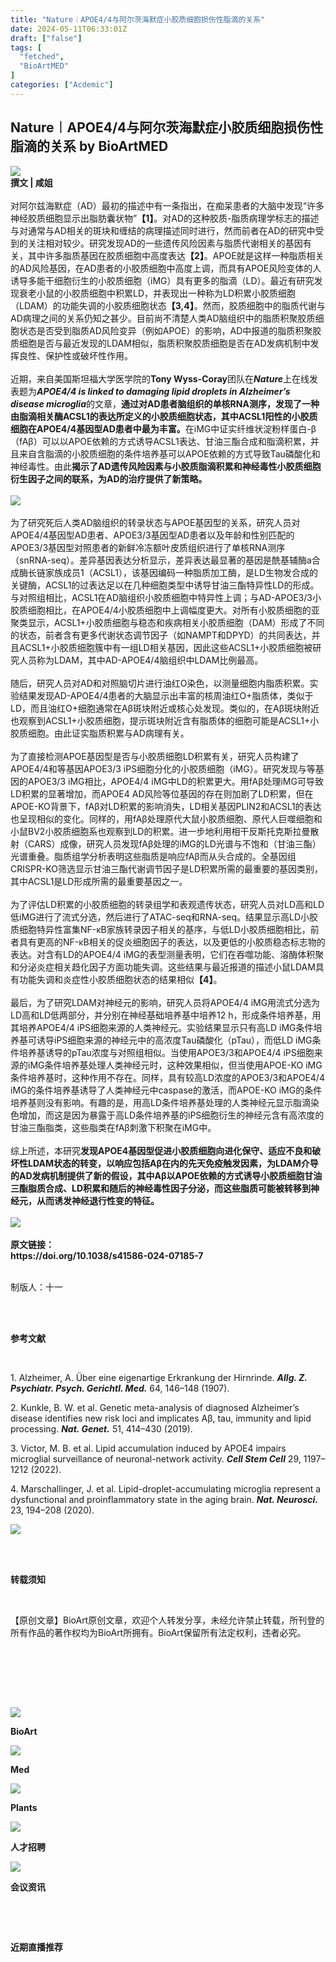 ```yaml
---
title: "Nature︱APOE4/4与阿尔茨海默症小胶质细胞损伤性脂滴的关系"
date: 2024-05-11T06:33:01Z
draft: ["false"]
tags: [
  "fetched",
  "BioArtMED"
]
categories: ["Acdemic"]
---
```

Nature︱APOE4/4与阿尔茨海默症小胶质细胞损伤性脂滴的关系 by BioArtMED
------
<div><section data-mpa-powered-by="yiban.io"><img data-galleryid="" data-imgfileid="100061228" data-ratio="0.153" data-src="https://mmbiz.qpic.cn/mmbiz_gif/zO6xlS3tgcHc4os7j9yW4ZcTiaiayp8DPr6EIuaZdJwKjsf4UcIgxibBVEWAibwWw3J62Q1SjB04aZOpavSahDqXQw/640?wx_fmt=gif" data-type="gif" data-w="1000" src="https://mmbiz.qpic.cn/mmbiz_gif/zO6xlS3tgcHc4os7j9yW4ZcTiaiayp8DPr6EIuaZdJwKjsf4UcIgxibBVEWAibwWw3J62Q1SjB04aZOpavSahDqXQw/640?wx_fmt=gif"></section><section><span><strong><span>撰文 | 咸姐</span></strong></span></section><section><br></section><section><span>对阿尔兹海默症</span><span>（AD）</span><span>最初的描述中有一条指出，在痴呆患者的大脑中发现“许多神经胶质细胞显示出脂肪囊状物”</span><strong><span>【1】</span></strong><span>。对AD的这种胶质-脂质病理学标志的描述与对通常与AD相关的斑块和缠结的病理描述同时进行，然而前者在AD的研究中受到的关注相对较少。研究发现AD的一些遗传风险因素与脂质代谢相关的基因有关，其中许多脂质基因在胶质细胞中高度表达</span><strong><span>【2】</span></strong><span>。APOE就是这样一种脂质相关的AD风险基因，在AD患者的小胶质细胞中高度上调，而具有APOE风险变体的人诱导多能干细胞衍生的小胶质细胞</span><span>（iMG）</span><span>具有更多的脂滴</span><span>（LD）</span><span>。最近有研究发现衰老小鼠的小胶质细胞中积累LD，并表现出一种称为LD积累小胶质细胞</span><span>（LDAM）</span><span>的功能失调的小胶质细胞状态</span><strong><span>【3,4】</span></strong><span>。然而，胶质细胞中的脂质代谢与AD病理之间的关系仍知之甚少。目前尚不清楚人类AD脑组织中的脂质积聚胶质细胞状态是否受到脂质AD风险变异</span><span>（例如APOE）</span><span>的影响，AD中报道的脂质积聚胶质细胞是否与最近发现的LDAM相似，脂质积聚胶质细胞是否在AD发病机制中发挥良性、保护性或破坏性作用。</span></section><section><span><br></span></section><section><span>近期，来自美国斯坦福大学医学院的<strong>Tony Wyss-Coray</strong>团队在<em><strong>Nature</strong></em>上在线发表题为</span><em><span><strong>APOE4/4 is linked to damaging lipid droplets in Alzheimer’s disease microglia</strong></span></em><span>的文章，<strong>通过对AD患者脑组织的单核RNA测序，发现了一种由脂滴相关酶ACSL1的表达所定义的小胶质细胞状态，其中ACSL1阳性的小胶质细胞在APOE4/4基因型AD患者中最为丰富。</strong>在iMG中证实纤维状淀粉样蛋白-β</span><span>（fAβ）</span><span>可以以APOE依赖的方式诱导ACSL1表达、甘油三酯合成和脂滴积累，并且来自含脂滴的小胶质细胞的条件培养基可以APOE依赖的方式导致Tau磷酸化和神经毒性。由此</span><span><strong>揭示了AD遗传风险因素与小胶质脂滴积累和神经毒性小胶质细胞衍生因子之间的联系，为AD的治疗提供了新策略。</strong></span></section><section><span><br></span></section><section><img data-backh="201" data-backw="545" data-imgfileid="505259832" data-ratio="0.3685185185185185" data-src="https://mmbiz.qpic.cn/mmbiz_png/PlqGiacEDZrncrbYGib7uPibg93gHuSicKq5WwyDSNa6cEYMy0AumE19qwhgeIlUH0sricXnS7DfC8JwicK5EWPjrKdw/640?wx_fmt=png&amp;from=appmsg" data-type="png" data-w="1080" src="https://mmbiz.qpic.cn/mmbiz_png/PlqGiacEDZrncrbYGib7uPibg93gHuSicKq5WwyDSNa6cEYMy0AumE19qwhgeIlUH0sricXnS7DfC8JwicK5EWPjrKdw/640?wx_fmt=png&amp;from=appmsg"></section><section><br></section><section><span>为了研究死后人类AD脑组织的转录状态与APOE基因型的关系，研究人员对APOE4/4基因型AD患者、APOE3/3基因型AD患者以及年龄和性别匹配的APOE3/3基因型对照患者的新鲜冷冻额叶皮质组织进行了单核RNA测序</span><span>（snRNA-seq）</span><span>。差异基因表达分析显示，差异表达最显著的基因是酰基辅酶a合成酶长链家族成员1</span><span>（ACSL1）</span><span>，该基因编码一种脂质加工酶，是LD生物发合成的关键酶，ACSL1的过表达足以在几种细胞类型中诱导甘油三酯特异性LD的形成。与对照组相比，ACSL1在AD脑组织小胶质细胞中特异性上调；与AD-APOE3/3小胶质细胞相比，在APOE4/4小胶质细胞中上调幅度更大。对所有小胶质细胞的亚聚类显示，ACSL1+小胶质细胞与稳态和疾病相关小胶质细胞</span><span>（DAM）</span><span>形成了不同的状态，前者含有更多代谢状态调节因子</span><span>（如NAMPT和DPYD）</span><span>的共同表达，并且ACSL1+小胶质细胞簇中有一组LD相关基因，因此这些ACSL1+小胶质细胞被研究人员称为LDAM，其中AD-APOE4/4脑组织中LDAM比例最高。</span></section><section><span><br></span></section><section><span>随后，研究人员对AD和对照脑切片进行油红O染色，以测量细胞内脂质积累。实验结果发现AD-APOE4/4患者的大脑显示出丰富的核周油红O+脂质体，类似于LD，而且油红O+细胞通常在Aβ斑块附近或核心处发现。类似的，在Aβ斑块附近也观察到ACSL1+小胶质细胞，提示斑块附近含有脂质体的细胞可能是ACSL1+小胶质细胞。由此证实脂质积累与AD病理有关。</span></section><section><span><br></span></section><section><span>为了直接检测APOE基因型是否与小胶质细胞LD积累有关，研究人员构建了APOE4/4和等基因APOE3/3 iPS细胞分化的小胶质细胞</span><span>（iMG）</span><span>。研究发现与等基因的APOE3/3 iMG相比，APOE4/4 iMG中LD的积累更大。用fAβ处理iMG可导致LD积累的显著增加，而APOE4 AD风险等位基因的存在则加剧了LD积累，但在APOE-KO背景下，fAβ对LD积累的影响消失，LD相关基因PLIN2和ACSL1的表达也呈现相似的变化。同样的，用fAβ处理原代大鼠小胶质细胞、原代人巨噬细胞和小鼠BV2小胶质细胞系也观察到LD的积累。进一步地利用相干反斯托克斯拉曼散射</span><span>（CARS）</span><span>成像，研究人员发现fAβ处理的iMG的LD光谱与不饱和</span><span>（甘油三酯）</span><span>光谱重叠。脂质组学分析表明这些脂质是响应fAβ而从头合成的。全基因组CRISPR-KO筛选显示甘油三酯代谢调节因子是LD积累所需的最重要的基因类别，其中ACSL1是LD形成所需的最重要基因之一。</span></section><section><span><br></span></section><section><span>为了评估LD积累的小胶质细胞的转录组学和表观遗传状态，研究人员对LD高和LD低iMG进行了流式分选，然后进行了ATAC-seq和RNA-seq。结果显示高LD小胶质细胞特异性富集NF-κB家族转录因子相关的基序，与低LD小胶质细胞相比，前者具有更高的NF-κB相关的促炎细胞因子的表达，以及更低的小胶质稳态标志物的表达。对含有LD的APOE4/4 iMG的表型测量表明，它们在吞噬功能、溶酶体积聚和分泌炎症相关趋化因子方面功能失调。这些结果与最近报道的描述小鼠LDAM具有功能失调和炎症性小胶质细胞状态的结果相似</span><span><strong><span>【4】</span></strong></span><span>。</span></section><section><span><br></span></section><section><span>最后，为了研究LDAM对神经元的影响，研究人员将APOE4/4 iMG用流式分选为LD高和LD低两部分，并分别在神经基础培养基中培养12 h，形成条件培养基，用其培养APOE4/4 iPS细胞来源的人类神经元。实验结果显示只有高LD iMG条件培养基可诱导iPS细胞来源的神经元中的高浓度Tau磷酸化</span><span>（pTau）</span><span>，而低LD iMG条件培养基诱导的pTau浓度与对照组相似。当使用APOE3/3和APOE4/4 iPS细胞来源的iMG条件培养基处理人类神经元时，这种效果相似，但当使用APOE-KO iMG条件培养基时，这种作用不存在。同样，具有较高LD浓度的APOE3/3和APOE4/4 iMG的条件培养基诱导了人类神经元中caspase的激活，而APOE-KO iMG的条件培养基则没有影响。有趣的是，用高LD条件培养基处理的人类神经元显示脂滴染色增加，而这是因为暴露于高LD条件培养基的iPS细胞衍生的神经元含有高浓度的甘油三酯脂类，这些脂类在fAβ刺激下积聚在iMG中。</span></section><section><br></section><section><span>综上所述，本研究</span><span><strong>发现APOE4基因型促进小胶质细胞向进化保守、适应不良和破坏性LDAM状态的转变，以响应包括Aβ在内的先天免疫触发因素，为LDAM介导的AD发病机制提供了新的假设，其中Aβ以APOE依赖的方式诱导小胶质细胞甘油三酯脂质合成、LD积累和随后的神经毒性因子分泌，而这些脂质可能被转移到神经元，从而诱发神经退行性变的特征。</strong></span></section><section><br></section><section><img data-backh="163" data-backw="562" data-imgfileid="505259831" data-ratio="0.28921568627450983" data-src="https://mmbiz.qpic.cn/mmbiz_png/PlqGiacEDZrncrbYGib7uPibg93gHuSicKq5tKs5eyOWf1pBHEYdJ0qULJLbsnsVAhWt6FmMncoC39PKuLd2PXyic4g/640?wx_fmt=png&amp;from=appmsg" data-type="png" data-w="816" src="https://mmbiz.qpic.cn/mmbiz_png/PlqGiacEDZrncrbYGib7uPibg93gHuSicKq5tKs5eyOWf1pBHEYdJ0qULJLbsnsVAhWt6FmMncoC39PKuLd2PXyic4g/640?wx_fmt=png&amp;from=appmsg"></section><section><br></section><section><span><strong><span>原文链接：</span></strong></span></section><section><span><strong><span>https://doi.org/10.1038/s41586-024-07185-7</span></strong></span></section><section><br></section><p><span>制版人：十一</span></p><section><span><br></span></section><section><section><section><br></section><section><section><p><strong><span>参考文献</span></strong></p></section></section><section><br></section></section></section><p><span>1. Alzheimer, A. Über eine eigenartige Erkrankung der Hirnrinde. </span><span><em><strong>Allg. Z. Psychiatr. Psych. Gerichtl. </strong></em></span><span><em><strong>Med.</strong></em></span><span> 64, 146–148 (1907).</span></p><p><span>2. Kunkle, B. W. et al. Genetic meta-analysis of diagnosed Alzheimer’s disease identifies new risk loci and implicates Aβ, tau, immunity and lipid processing. </span><span><em><strong>Nat. Genet.</strong></em></span><span> 51, 414–430 (2019).</span></p><p><span>3. Victor, M. B. et al. Lipid accumulation induced by APOE4 impairs microglial surveillance of neuronal-network activity. </span><span><em><strong>Cell Stem Cell</strong></em></span><span> 29, 1197–1212 (2022).</span></p><p><span>4. Marschallinger, J. et al. Lipid-droplet-accumulating microglia represent a dysfunctional and proinflammatory state in the aging brain. <em><strong>Nat. Neurosci.</strong></em> 23, 194–208 (2020).</span></p><p><img data-backh="996" data-backw="578" data-imgfileid="505259826" data-ratio="1.723446893787575" data-s="300,640" data-src="https://mmbiz.qpic.cn/mmbiz_jpg/PlqGiacEDZrkW1pynSJ01PdlBnA9sFfyonkgGicdfeMWYUmltaqasodXankGyoibo6c2X7p7HSxRTzIMVxHm8QzMw/640?wx_fmt=jpeg&amp;from=appmsg" data-type="jpeg" data-w="998" src="https://mmbiz.qpic.cn/mmbiz_jpg/PlqGiacEDZrkW1pynSJ01PdlBnA9sFfyonkgGicdfeMWYUmltaqasodXankGyoibo6c2X7p7HSxRTzIMVxHm8QzMw/640?wx_fmt=jpeg&amp;from=appmsg"></p><section><br></section><section data-role="outer" label="edit by 135editor"><section mpa-from-tpl="t"><section data-id="75" data-plugin="layout2boxes" mpa-from-tpl="t"><section data-inner-id="75" data-inner-name="135editor-layout2boxes" mpa-from-tpl="t"><section mpa-from-tpl="t"><br></section></section></section></section></section><section><section><section powered-by="xiumi.us"><section><section><p><span><strong><strong>转载须知</strong></strong></span></p><p><span><strong><br></strong></span></p><p><span>【原创文章】BioArt原创文章，</span><span>欢迎个人转发分享，未经允许禁止转载，所刊登的所有作品的著作权均为BioArt所拥有。BioArt保留所有法定权利，违者必究。</span></p></section></section></section></section></section><section><section powered-by="xiumi.us"><section><section><section powered-by="xiumi.us"><br></section></section></section></section><p powered-by="xiumi.us"><br></p><section><section powered-by="xiumi.us"><section><section><section powered-by="xiumi.us"><br></section><section powered-by="xiumi.us"><br></section></section></section></section><section powered-by="xiumi.us"><section><section powered-by="xiumi.us"><section><a target="_blank" href="http://mp.weixin.qq.com/s?__biz=MzA3MzQyNjY1MQ==&amp;mid=2652713314&amp;idx=1&amp;sn=0cc85a6bdb731800a253adbb35540700&amp;chksm=84e6a2d6b3912bc005642f4921186b1e7d65016022079d2bcef3c1e77a038bb696dd41b20299&amp;scene=21#wechat_redirect" textvalue="你已选中了添加链接的内容" linktype="text" imgurl="" imgdata="null" data-itemshowtype="0" tab="innerlink" data-linktype="1"><span><img data-imgfileid="505259827" data-ratio="1" data-s="300,640" data-src="https://mmbiz.qpic.cn/mmbiz_jpg/PlqGiacEDZrletTN5O8opicic6BVia3ktj70x3kzG7nBk0GJOBPPLQFXf8HiaxznqCM9iaL8QGAvwRdibkjIPZm9Bpugw/640?wx_fmt=jpeg&amp;from=appmsg" data-type="jpeg" data-w="438" src="https://mmbiz.qpic.cn/mmbiz_jpg/PlqGiacEDZrletTN5O8opicic6BVia3ktj70x3kzG7nBk0GJOBPPLQFXf8HiaxznqCM9iaL8QGAvwRdibkjIPZm9Bpugw/640?wx_fmt=jpeg&amp;from=appmsg"></span></a></section></section><section powered-by="xiumi.us"><p><strong>BioArt</strong></p></section></section><section><section powered-by="xiumi.us"><section><a target="_blank" href="http://mp.weixin.qq.com/s?__biz=MzA3MzQyNjY1MQ==&amp;mid=2652713314&amp;idx=3&amp;sn=acc44f3103e24cc44d8355f6d6ef2088&amp;chksm=84e6a2d6b3912bc0b261bacc5d397c4e068ae71c2cd35173731020b7cb2604479a2df04b7810&amp;scene=21#wechat_redirect" textvalue="你已选中了添加链接的内容" linktype="text" imgurl="" imgdata="null" data-itemshowtype="0" tab="innerlink" data-linktype="1"><span><img data-imgfileid="505259823" data-ratio="1" data-s="300,640" data-src="https://mmbiz.qpic.cn/mmbiz_jpg/PlqGiacEDZrletTN5O8opicic6BVia3ktj7028O7984AWiaho5icgTjnZHT7qiaoquVBHHZErlvvsJD9iaaRNGCrAwvUUw/640?wx_fmt=jpeg&amp;from=appmsg" data-type="jpeg" data-w="640" src="https://mmbiz.qpic.cn/mmbiz_jpg/PlqGiacEDZrletTN5O8opicic6BVia3ktj7028O7984AWiaho5icgTjnZHT7qiaoquVBHHZErlvvsJD9iaaRNGCrAwvUUw/640?wx_fmt=jpeg&amp;from=appmsg"></span></a></section></section><section powered-by="xiumi.us"><p><strong>Med</strong></p></section></section><section><section powered-by="xiumi.us"><section><a target="_blank" href="http://mp.weixin.qq.com/s?__biz=MzA3MzQyNjY1MQ==&amp;mid=2652713314&amp;idx=2&amp;sn=5b07f2fce73921afcde12c915e859d20&amp;chksm=84e6a2d6b3912bc086c3286fb50c8421211f843d8990fccffe89bfb7a020d409275a22f32520&amp;scene=21#wechat_redirect" textvalue="你已选中了添加链接的内容" linktype="text" imgurl="" imgdata="null" data-itemshowtype="0" tab="innerlink" data-linktype="1"><span><img data-imgfileid="505259825" data-ratio="1" data-s="300,640" data-src="https://mmbiz.qpic.cn/mmbiz_jpg/PlqGiacEDZrletTN5O8opicic6BVia3ktj70MvZQNIGD1fYO5WxgRdudH5iaP84rAuCpbE4bHJOAIRib1X35vD5M2ggg/640?wx_fmt=jpeg&amp;from=appmsg" data-type="jpeg" data-w="495" src="https://mmbiz.qpic.cn/mmbiz_jpg/PlqGiacEDZrletTN5O8opicic6BVia3ktj70MvZQNIGD1fYO5WxgRdudH5iaP84rAuCpbE4bHJOAIRib1X35vD5M2ggg/640?wx_fmt=jpeg&amp;from=appmsg"></span></a></section></section><section powered-by="xiumi.us"><p><strong>Plants</strong></p></section></section><section><section powered-by="xiumi.us"><section><a target="_blank" href="http://mp.weixin.qq.com/s?__biz=MzA3MzQyNjY1MQ==&amp;mid=2652713314&amp;idx=4&amp;sn=1071bf9e9799a59f6dd362b69ca520ef&amp;chksm=84e6a2d6b3912bc07a30ff86b00fd4c1258afed5e368cd33aa98c515f75d91caab5d190bbb4d&amp;scene=21#wechat_redirect" textvalue="你已选中了添加链接的内容" linktype="text" imgurl="" imgdata="null" data-itemshowtype="0" tab="innerlink" data-linktype="1"><span><img data-imgfileid="505259828" data-ratio="1" data-s="300,640" data-src="https://mmbiz.qpic.cn/mmbiz_jpg/PlqGiacEDZrletTN5O8opicic6BVia3ktj70ytp3ic0icHE0wMzHuau9IiboiaribibibQkBANjxSC0Be0vNSoiaU3Z8gdJrSg/640?wx_fmt=jpeg&amp;from=appmsg" data-type="jpeg" data-w="640" src="https://mmbiz.qpic.cn/mmbiz_jpg/PlqGiacEDZrletTN5O8opicic6BVia3ktj70ytp3ic0icHE0wMzHuau9IiboiaribibibQkBANjxSC0Be0vNSoiaU3Z8gdJrSg/640?wx_fmt=jpeg&amp;from=appmsg"></span></a></section></section><section powered-by="xiumi.us"><p><strong>人才招聘</strong></p></section></section><section><section powered-by="xiumi.us"><section><a target="_blank" href="http://mp.weixin.qq.com/s?__biz=MzA3MzQyNjY1MQ==&amp;mid=2652713314&amp;idx=5&amp;sn=fac01a4697df1b991748d231ece257ab&amp;chksm=84e6a2d6b3912bc03f3c170a02367c61b5b02f5e280e41f0696675b7385a6cda93612277015c&amp;scene=21#wechat_redirect" textvalue="你已选中了添加链接的内容" linktype="text" imgurl="" imgdata="null" data-itemshowtype="0" tab="innerlink" data-linktype="1"><span><img data-imgfileid="505259829" data-ratio="1" data-s="300,640" data-src="https://mmbiz.qpic.cn/mmbiz_jpg/PlqGiacEDZrletTN5O8opicic6BVia3ktj709BeZo59oessPDNd17zRDGFkXYORLvntxFAf25d7TzzbDoXfb42gcMQ/640?wx_fmt=jpeg&amp;from=appmsg" data-type="jpeg" data-w="494" src="https://mmbiz.qpic.cn/mmbiz_jpg/PlqGiacEDZrletTN5O8opicic6BVia3ktj709BeZo59oessPDNd17zRDGFkXYORLvntxFAf25d7TzzbDoXfb42gcMQ/640?wx_fmt=jpeg&amp;from=appmsg"></span></a></section></section><section powered-by="xiumi.us"><p><strong>会议资讯</strong></p></section></section></section></section><section><br></section><p><br></p><section powered-by="xiumi.us"><section><section powered-by="xiumi.us"><section><p><strong>近期直播推荐</strong></p></section></section></section><section><section powered-by="xiumi.us"><section><section powered-by="xiumi.us"><section><svg viewbox="0 0 1 1"></svg></section></section></section><section><section powered-by="xiumi.us"><section><section powered-by="xiumi.us"><section><section><svg viewbox="0 0 1 1"></svg></section></section></section></section><section><section powered-by="xiumi.us"><section><section><svg viewbox="0 0 1 1"></svg></section></section></section></section><section><section powered-by="xiumi.us"><section><section><svg viewbox="0 0 1 1"></svg></section></section></section></section></section></section><section><section powered-by="xiumi.us"><section><svg viewbox="0 0 1 1"></svg></section></section></section></section></section></section><section powered-by="xiumi.us"><section><section powered-by="xiumi.us"><section><section><br></section><section><br></section></section></section></section></section><p><br></p></section><p><img data-galleryid="" data-imgfileid="100014808" data-ratio="0.4375" data-s="300,640" data-src="https://mmbiz.qpic.cn/mmbiz_jpg/zO6xlS3tgcHICHwWgZtHVicuGWlEhuXA609aVyFVDicjmicTp3SoEUNHZzBeag9WXBQqicugNur7zRoVIXjjOVAichA/640?wx_fmt=jpeg" data-type="jpeg" data-w="1280" src="https://mmbiz.qpic.cn/mmbiz_jpg/zO6xlS3tgcHICHwWgZtHVicuGWlEhuXA609aVyFVDicjmicTp3SoEUNHZzBeag9WXBQqicugNur7zRoVIXjjOVAichA/640?wx_fmt=jpeg"></p><p><mp-style-type data-value="3"></mp-style-type></p></div>  
<hr>
<a href="https://mp.weixin.qq.com/s/jCfwJWQoQ94PPw5OTDVt9A",target="_blank" rel="noopener noreferrer">原文链接</a>
